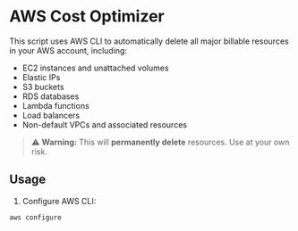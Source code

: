 # AWS Cost Optimizer

This script uses AWS CLI to automatically delete all major billable resources in your AWS account, including:

- EC2 instances and unattached volumes
- Elastic IPs
- S3 buckets
- RDS databases
- Lambda functions
- Load balancers
- Non-default VPCs and associated resources

> ⚠️ **Warning:** This will **permanently delete** resources. Use at your own risk.

## Usage

1. Configure AWS CLI:

```bash
aws configure
